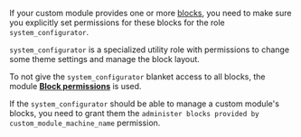 If your custom module provides one or more [blocks](https://www.drupal.org/docs/drupal-apis/block-api), you need to make sure you explicitly set permissions for these blocks for the role `system_configurator`.

`system_configurator` is a specialized utility role with permissions to change some theme settings and manage the block layout.

To not give the `system_configurator` blanket access to all blocks, the module [**Block permissions**](https://www.drupal.org/project/block%5Fpermissions) is used.

If the `system_configurator` should be able to manage a custom module's blocks, you need to grant them the `administer blocks provided by custom_module_machine_name` permission.